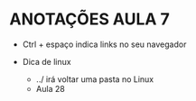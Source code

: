 # ANOTAÇÕES AULA 7

- Ctrl + espaço indica links no seu navegador

- Dica de linux
    - ../ irá voltar uma pasta no Linux 
    - Aula 28